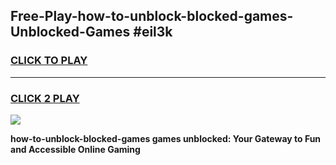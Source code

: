 
## Free-Play-how-to-unblock-blocked-games-Unblocked-Games #eil3k
<h3>
<a href="https://news.freeplayer.one?title=how-to-unblock-blocked-games&ref=8M">CLICK TO PLAY</a></h3>
<hr>

<h3>
<a href="https://news.freeplayer.one?title=how-to-unblock-blocked-games&ref=8M">CLICK 2 PLAY</a>
  
</h3>

<a href="https://news.freeplayer.one?title=how-to-unblock-blocked-games&ref=8M"><img src="https://clearcache.store/games.png"></a>


**how-to-unblock-blocked-games games unblocked: Your Gateway to Fun and Accessible Online Gaming**
